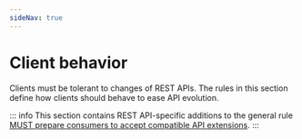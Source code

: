 ```yaml
---
sideNav: true
---
```


# Client behavior

Clients must be tolerant to changes of REST APIs. The rules in this section define how clients should behave to ease API evolution.

::: info
This section contains REST API-specific additions to the general rule [MUST prepare consumers to accept compatible API extensions](@guidelines/R000029).
:::
